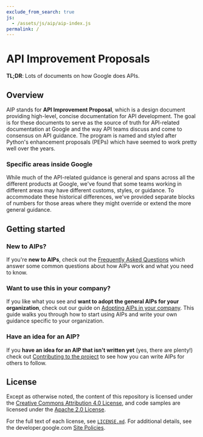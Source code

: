 ```yaml
---
exclude_from_search: true
js:
  - /assets/js/aip/aip-index.js
permalink: /
---
```


# API Improvement Proposals

**TL;DR**: Lots of documents on how Google does APIs.

## Overview

AIP stands for **API Improvement Proposal**, which is a design document
providing high-level, concise documentation for API development. The goal is for
these documents to serve as the source of truth for API-related documentation at
Google and the way API teams discuss and come to consensus on API guidance.
The program is named and styled after Python's enhancement proposals (PEPs)
which have seemed to work pretty well over the years.

### Specific areas inside Google

While much of the API-related guidance is general and spans across all the
different products at Google, we've found that some teams working in different
areas may have different customs, styles, or guidance. To accommodate these
historical differences, we've provided separate blocks of numbers for those
areas where they might override or extend the more general guidance.

## Getting started

### New to AIPs?

If you're **new to AIPs**, check out the [Frequently Asked Questions][] which
answer some common questions about how AIPs work and what you need to know.

### Want to use this in your company?

If you like what you see and **want to adopt the general AIPs for your
organization**, check out our guide on [Adopting AIPs in your company][].
This guide walks you through how to start using AIPs and write your own
guidance specific to your organization.

### Have an idea for an AIP?

If you **have an idea for an AIP that isn't written yet** (yes, there are
plenty!) check out [Contributing to the project][] to see how you can write
AIPs for others to follow.

[Frequently Asked Questions]: /faq
[Adopting AIPs in your company]: /adopting
[Contributing to the project]: /contributing

## License

Except as otherwise noted, the content of this repository is licensed under the
[Creative Commons Attribution 4.0 License][1], and code samples are licensed
under the [Apache 2.0 License][2].

For the full text of each license, see [`LICENSE.md`](./LICENSE.md). For
additional details, see the developer.google.com [Site Policies][3].

[1]: https://creativecommons.org/licenses/by/4.0/
[2]: https://www.apache.org/licenses/LICENSE-2.0
[3]: https://developers.google.com/terms/site-policies
